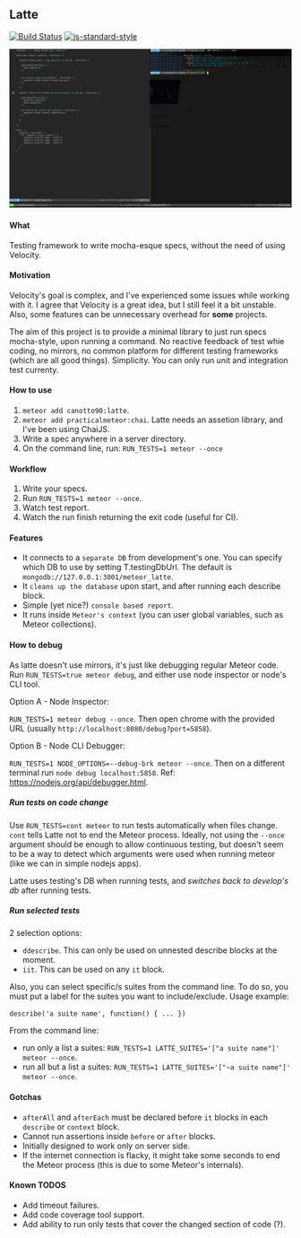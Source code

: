 ## Latte

[![Build Status](https://travis-ci.org/taromero/latte.svg?branch=master)](https://travis-ci.org/taromero/latte)
[![js-standard-style](https://img.shields.io/badge/code%20style-standard-brightgreen.svg?style=flat)](https://github.com/feross/standard)

![](https://raw.githubusercontent.com/taromero/latte/master/readme_images/latte.png)

#### What

Testing framework to write mocha-esque specs, without the need of using Velocity.

#### Motivation

Velocity's goal is complex, and I've experienced some issues while working with it. I agree that Velocity is a great idea, but I still feel it a bit unstable. Also, some features can be unnecessary overhead for **some** projects.

The aim of this project is to provide a minimal library to just run specs mocha-style, upon running a command. No reactive feedback of test whie coding, no mirrors, no common platform for different testing frameworks (which are all good things). Simplicity. You can only run unit and integration test currenty.

#### How to use

1. `meteor add canotto90:latte`.
2. `meteor add practicalmeteor:chai`. Latte needs an assetion library, and I've been using ChaiJS.
2. Write a spec anywhere in a server directory.
5. On the command line, run: `RUN_TESTS=1 meteor --once`

#### Workflow

1. Write your specs.
2. Run `RUN_TESTS=1 meteor --once`.
3. Watch test report.
4. Watch the run finish returning the exit code (useful for CI).

#### Features

- It connects to a `separate DB` from development's one. You can specify which DB to use by setting T.testingDbUrl. The default is `mongodb://127.0.0.1:3001/meteor_latte`.
- It `cleans up the database` upon start, and after running each describe block.
- Simple (yet nice?) `console based report`.
- It runs inside `Meteor's context` (you can user global variables, such as Meteor collections).

#### How to debug

As latte doesn't use mirrors, it's just like debugging regular Meteor code. Run `RUN_TESTS=true meteor debug`, and either use node inspector or node's CLI tool.

Option A - Node Inspector:

`RUN_TESTS=1 meteor debug --once`. Then open chrome with the provided URL (usually `http://localhost:8080/debug?port=5858`).

Option B - Node CLI Debugger:

`RUN_TESTS=1 NODE_OPTIONS=--debug-brk meteor --once`. Then on a different terminal run `node debug localhost:5858`. Ref: https://nodejs.org/api/debugger.html.

##### Run tests on code change

Use `RUN_TESTS=cont meteor` to run tests automatically when files change. `cont` tells Latte not to end the Meteor process. Ideally, not using the `--once` argument should be enough to allow continuous testing, but doesn't seem to be a way to detect which arguments were used when running meteor (like we can in simple nodejs apps).

Latte uses testing's DB when running tests, and *switches back to develop's db* after running tests.

##### Run selected tests

2 selection options:

- `ddescribe`. This can only be used on unnested describe blocks at the moment.
- `iit`. This can be used on any `it` block.

Also, you can select specific/s suites from the command line. To do so, you must put a label for the suites you want to include/exclude. Usage example:

```
describe('a suite name', function() { ... })
```

From the command line:

  * run only a list a suites: `RUN_TESTS=1 LATTE_SUITES='["a suite name"]' meteor --once`.
  * run all but a list a suites: `RUN_TESTS=1 LATTE_SUITES='["~a suite name"]' meteor --once`.

#### Gotchas

- `afterAll` and `afterEach` must be declared before `it` blocks in each `describe` or `context` block.
- Cannot run assertions inside `before` or `after` blocks.
- Initially designed to work only on server side.
- If the internet connection is flacky, it might take some seconds to end the Meteor process (this is due to some Meteor's internals).

#### Known TODOS

- Add timeout failures.
- Add code coverage tool support.
- Add ability to run only tests that cover the changed section of code (?).
